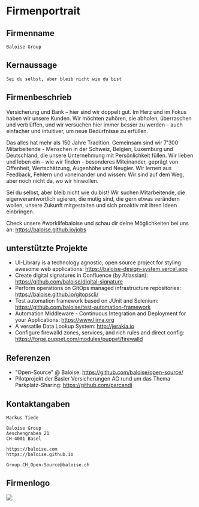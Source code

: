 # Firmenportrait

## Firmenname
```Baloise Group```

## Kernaussage
``` Sei du selbst, aber bleib nicht wie du bist ```

## Firmenbeschrieb
Versicherung und Bank – hier sind wir doppelt gut. Im Herz und im Fokus haben wir unsere Kunden. Wir möchten zuhören, sie abholen, überraschen und verblüffen, und wir versuchen hier immer besser zu werden – auch einfacher und intuitiver, um neue Bedürfnisse zu erfüllen.

Das alles hat mehr als 150 Jahre Tradition. Gemeinsam sind wir 7'300 Mitarbeitende - Menschen in der Schweiz, Belgien, Luxemburg und Deutschland, die unsere Unternehmung mit Persönlichkeit füllen. Wir lieben und leben ein – wie wir finden - besonderes Miteinander, geprägt von Offenheit, Wertschätzung, Augenhöhe und Neugier. Wir lernen aus Feedback, Fehlern und voneinander und wissen: Wir sind auf dem Weg, aber noch nicht da, wo wir hinwollen.

Sei du selbst, aber bleib nicht wie du bist! Wir suchen Mitarbeitende, die eigenverantwortlich agieren, die mutig sind, die gern etwas verändern wollen, unsere Zukunft mitgestalten und sich proaktiv mit ihren Ideen einbringen.

Check unsere #worklifebaloise und schau dir deine Möglichkeiten bei uns an: https://baloise.github.io/jobs

## unterstützte Projekte
 - UI-Library is a technology agnostic, open source project for styling awesome web applications: https://baloise-design-system.vercel.app
 - Create digital signatures in Confluence (by Atlassian): https://github.com/baloise/digital-signature
 - Perform operations on GitOps managed infrastructure repositories: https://baloise.github.io/gitopscli/
 - Test automation framework based on JUnit and Selenium: https://github.com/baloise/test-automation-framework
 - Automation Middleware - Continuous Integration and Deployment for your Applications: https://www.liima.org
 - A versatile Data Lookup System: http://jerakia.io
 - Configure firewalld zones, services, and rich rules and direct config: https://forge.puppet.com/modules/puppet/firewalld
 
## Referenzen
 - "Open-Source" @ Baloise: https://github.com/baloise/open-source/
 - Pilotprojekt der Basler Versicherungen AG rund um das Thema Parkplatz-Sharing: https://github.com/parcandi
 
## Kontaktangaben

```
Markus Tiede

Baloise Group
Aeschengraben 21
CH-4001 Basel

https://baloise.com
https://baloise.github.io

Group.CH_Open-Source@baloise.ch
```

## Firmenlogo
![](https://rawgit.com/baloise/baloise-bootstrap/gh-pages/assets/img/baloise-group-logo-blue.svg)
